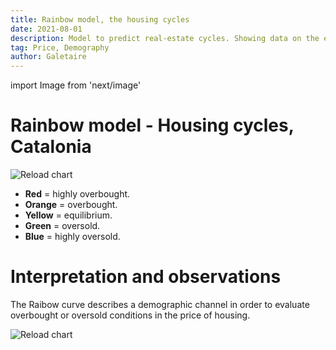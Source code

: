 ```yaml
---
title: Rainbow model, the housing cycles
date: 2021-08-01
description: Model to predict real-estate cycles. Showing data on the evolution of housing prices (inflation-adjusted), crossed with the demographic curve (rainbow).
tag: Price, Demography
author: Galetaire
---
```


import Image from 'next/image'

# Rainbow model - Housing cycles, Catalonia

<Image
  src="/images/rainbow.png"
  alt="Reload chart"
  width={1065}
  height={571}
  priority
  className="next-image"
/>

- **Red** = highly overbought.
- **Orange** = overbought.
- **Yellow** = equilibrium.
- **Green** = oversold.
- **Blue** = highly oversold.

# Interpretation and observations

The Raibow curve describes a demographic channel in order to evaluate overbought or oversold conditions in the price of housing.

<Image
  src="/images/rainbowsource.png"
  alt="Reload chart"
  width={1001}
  height={516}
  priority
  className="next-image"
/>
